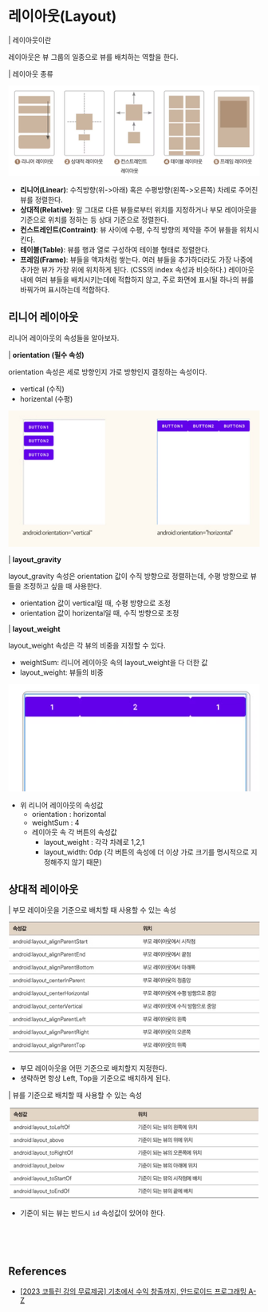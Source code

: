 # 레이아웃(Layout)

| 레이아웃이란

레이아웃은 뷰 그룹의 일종으로 뷰를 배치하는 역할을 한다.

| 레이아웃 종류

![layout](./images/layout.png)

- **리니어(Linear)**: 수직방향(위->아래) 혹은 수평방향(왼쪽->오른쪽) 차례로 주어진 뷰를 정렬한다.
- **상대적(Relative)**: 말 그대로 다른 뷰들로부터 위치를 지정하거나 부모 레이아웃을 기준으로 위치를 정하는 등 상대 기준으로 정렬한다.
- **컨스트레인트(Contraint)**: 뷰 사이에 수평, 수직 방향의 제약을 주어 뷰들을 위치시킨다.
- **테이블(Table)**: 뷰를 행과 열로 구성하여 테이블 형태로 정렬한다.
- **프레임(Frame)**: 뷰들을 액자처럼 쌓는다. 여러 뷰들을 추가하더라도 가장 나중에 추가한 뷰가 가장 위에 위치하게 된다. (CSS의 index 속성과 비슷하다.) 레이아웃 내에 여러 뷰들을 배치시키는데에 적합하지 않고, 주로 화면에 표시될 하나의 뷰를 바꿔가며 표시하는데 적합하다.

## 리니어 레이아웃

리니어 레이아웃의 속성들을 알아보자.

| **orientation (필수 속성)**

orientation 속성은 세로 방향인지 가로 방향인지 결정하는 속성이다.

- vertical (수직)
- horizental (수평)

![linear-layout1.png](./images/linear-layout1.png)

| **layout_gravity**

layout_gravity 속성은 orientation 값이 수직 방향으로 정렬하는데, 수평 방향으로 뷰들을 조정하고 싶을 때 사용한다.

- orientation 값이 vertical일 때, 수평 방향으로 조정
- orientation 값이 horizental일 때, 수직 방향으로 조정

| **layout_weight**

layout_weight 속성은 각 뷰의 비중을 지정할 수 있다.

- weightSum: 리니어 레이아웃 속의 layout_weight을 다 더한 값
- layout_weight: 뷰들의 비중

![layout-weight](./images/layout-weight.png)

- 위 리니어 레이아웃의 속성값
    - orientation : horizontal
    - weightSum : 4
    - 레이아웃 속 각 버튼의 속성값
        - layout_weight : 각각 차례로 1,2,1
        - layout_width: 0dp (각 버튼의 속성에 더 이상 가로 크기를 명시적으로 지정해주지 않기 때문)

## 상대적 레이아웃

| 부모 레이아웃을 기준으로 배치할 때 사용할 수 있는 속성

![relative-layout1](./images/relative-layout1.png)

- 부모 레이아웃을 어떤 기준으로 배치할지 지정한다.
- 생략하면 항상 Left, Top을 기준으로 배치하게 된다.

| 뷰를 기준으로 배치할 때 사용할 수 있는 속성

![relative-layout2](./images/relative-layout2.png)

- 기준이 되는 뷰는 반드시 `id` 속성값이 있어야 한다.

<br>
<br>
<br>

## References

- [[2023 코틀린 강의 무료제공] 기초에서 수익 창출까지, 안드로이드 프로그래밍 A-Z](https://www.inflearn.com/course/%EC%8C%A9%EC%B4%88%EB%B3%B4-%EC%95%88%EB%93%9C%EB%A1%9C%EC%9D%B4%EB%93%9C-%ED%94%84%EB%A1%9C%EA%B7%B8%EB%9E%98%EB%B0%8D-%EC%88%98%EC%9D%B5)